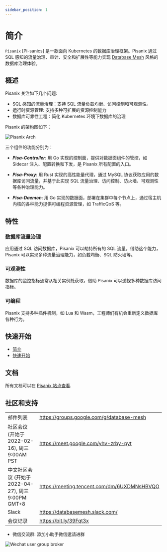 ```yaml
---
sidebar_position: 1
---
```


# 简介 

`Pisanix` [Pi-sanics] 是一款面向 Kubernetes 的数据库治理框架。Pisanix 通过 SQL 感知的流量治理、审计、安全和扩展性等能力实现 [Database Mesh](https://www.database-mesh.io) 风格的数据库治理体验。

## 概述

Pisanix 关注如下几个问题:

* SQL 感知的流量治理：支持 SQL 流量负载均衡、访问控制和可观测性。 
* 运行时资源管理: 支持多种可扩展的资源控制能力 
* 数据库可靠性工程：简化 Kubernetes 环境下数据库的治理 

Pisanix 的架构图如下：

![Pisanix Arch](/img/pisanix-arch.png)

三个组件的功能分别为：

* ***Pisa-Controller***: 用 Go 实现的控制面，提供对数据面组件的管控，如 Sidecar 注入、配置转换和下发，是 Pisanix 所有配置的入口。

* ***Pisa-Proxy***: 用 Rust 实现的高性能量代理，通过 MySQL 协议获取应用的数据库访问流量，并基于此实现 SQL 流量治理、访问控制、防火墙、可观测性等各种治理能力。

* ***Pisa-Daemon***: 用 Go 实现的数据面，部署在集群中每个节点上，通过宿主机内核的各种能力提供可编程资源管理，如 TrafficQoS 等。


## 特性

### 数据库流量治理 

应用通过 SQL 访问数据库，Pisanix 可以劫持所有的 SQL 流量。借助这个能力，Pisanix 可以实现多种流量治理能力，如负载均衡、SQL 防火墙等。

### 可观测性 

数据库的监控指标通常从相关实例处获取，借助 Pisanix 可以透视多种数据库访问指标。

### 可编程 

Pisanix 支持多种插件机制，如 Lua 和 Wasm，工程师们有机会重新定义数据库各种行为。


## 快速开始 

- [简介](https://www.pisanix.io/docs)
- [快速开始](https://www.pisanix.io/docs/quickstart)

## 文档 

所有文档可以在 [Pisanix 站点查看](https://www.pisanix.io/).

## 社区和支持 

|||
|:-|:-|
| 邮件列表| https://groups.google.com/g/database-mesh |
| 社区会议(开始于 2022-02-16), 周三 9:00AM PST|https://meet.google.com/yhv-zrby-pyt |
| 中文社区会议 (开始于 2022-04-27), 周三 9:00PM GMT+8|https://meeting.tencent.com/dm/6UXDMNsHBVQO |
| Slack |https://databasemesh.slack.com/  |
| 会议记录 |https://bit.ly/39Fqt3x |


- 微信交流群: 添加小助手微信邀请进群 

![Wechat user group broker](/img/wechat-user-group-broker.jpeg)
